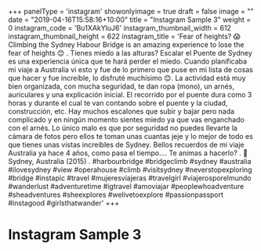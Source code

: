 +++
panelType                   = 'instagram'
showonlyimage = true
draft = false
image = ""
date = "2019-04-16T15:58:16+10:00"
title = "Instagram Sample 3"
weight = 0
instagram_code              = 'Bu1XAkYluJ6'
instagram_thumbnail_width   = 612
instagram_thumbnail_height  = 622
instagram_title             = 'Fear of heights? 😱Climbing the Sydney Habour Bridge is an amazing experience to lose the fear of heights 😊 . Tienes miedo a las alturas? Escalar el Puente de Sydney es una experiencia única que te hará perder el miedo. Cuando planificaba mi viaje a Australia vi esto y fue de lo primero que puse en mi lista de cosas que hacer y fue increíble, lo disfruté muchísimo 😊. La actividad está muy bien organizada, con mucha seguridad, te dan ropa (mono), un arnés, auriculares y una explicación inicial. El recorrido por el puente dura como 3 horas y durante el cual te van contando sobre el puente y la ciudad, construcción, etc. Hay muchos escalones que subir y bajar pero nada complicado y en ningún momento sientes miedo ya que vas enganchado con el arnés. Lo único malo es que por seguridad no puedes llevarte la cámara de fotos pero ellos te toman unas cuantas jeje y lo mejor de todo es que tienes unas vistas increíbles de Sydney. Bellos recuerdos de mi viaje Australia ya hace 4 años, como pasa el tiempo.... Te animas a hacerlo? . 📍Sydney, Australia (2015) . #harbourbridge #bridgeclimb #sydney #australia #ilovesydney #view #operahouse #climb #visitsydney #neverstopexploring #bridge #instapic #travel #mujeresviajeras #travelgirl #viajerosporelmundo #wanderlust #adventuretime #igtravel #amoviajar #peoplewhoadventure #sheadventures #sheexplores #welivetoexplore #passionpassport #instagood #girlsthatwander'
+++

# Instagram Sample 3

